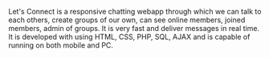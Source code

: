 Let's Connect is a responsive chatting webapp through which we can talk to each others, create groups of our own, can see online members, joined members, admin of groups. It is very fast and deliver messages in real time. 
It is developed with using HTML, CSS, PHP, SQL, AJAX and is capable of running on both mobile and PC.

